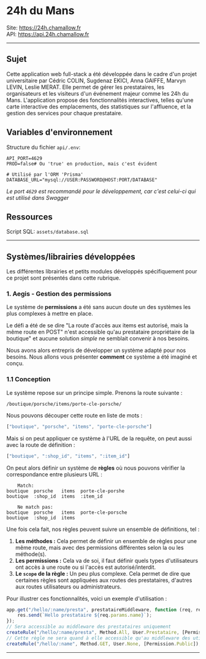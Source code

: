 # 24h du Mans

Site: https://24h.chamallow.fr<br>
API:  https://api.24h.chamallow.fr

***

## Sujet

Cette application web full-stack a été développée dans le cadre d'un projet universitaire par Cédric COLIN, Sugdenaz
EKICI, Anna GAIFFE, Marvyn LEVIN, Leslie MERAT.
Elle permet de gérer les prestataires, les organisateurs et les
visiteurs d'un événement majeur comme les 24h du Mans.
L'application propose des fonctionnalités interactives, telles
qu'une carte interactive des emplacements, des statistiques sur l'affluence, et la gestion des services pour chaque
prestataire.

## Variables d'environnement

Structure du fichier `api/.env`:

```dotenv
API_PORT=4629
PROD=false# Ou 'true' en production, mais c'est évident

# Utilisé par l'ORM 'Prisma'
DATABASE_URL="mysql://USER:PASSWORD@HOST:PORT/DATABASE"
```

_Le port `4629` est recommandé pour le développement, car c'est celui-ci qui est utilisé dans Swagger_

## Ressources

Script SQL: `assets/database.sql`

---

## Systèmes/librairies développées

Les différentes librairies et petits modules développés spécifiquement pour ce projet sont présentés dans cette
rubrique.

### 1. Aegis - Gestion des permissions

Le système de **permissions** a été sans aucun doute un des systèmes les plus complexes à mettre en place.

Le défi a été de se dire "La route d'accès aux items est autorisé, mais la même route en POST" n'est accessible qu'au
prestataire propriétaire de la boutique" et aucune solution _simple_ ne semblait convenir à nos besoins.

Nous avons alors entrepris de développer un système adapté pour nos besoins.
Nous allons vous présenter **comment** ce système a été imaginé et conçu.

### 1.1 Conception

Le système repose sur un principe simple.
Prenons la route suivante :

```
/boutique/porsche/items/porte-cle-porsche/
```

Nous pouvons découper cette route en liste de mots :

```js
["boutique", "porsche", "items", "porte-cle-porsche"]
```

Mais si on peut appliquer ce système à l'URL de la requête, on peut aussi avec la route de définition :

```js
["boutique", ":shop_id", "items", ":item_id"]
```

On peut alors définir un système de **règles** où nous pouvons vérifier la correspondance entre plusieurs URL :

```
    Match:
boutique  porsche   items  porte-cle-porshe
boutique  :shop_id  items  :item_id

    Ne match pas:
boutique  porsche   items  porte-cle-porsche
boutique  :shop_id  items
```

Une fois cela fait, nos règles peuvent suivre un ensemble de définitions, tel :

1. **Les méthodes :** Cela permet de définir un ensemble de règles pour une même route, mais avec des permissions
   différentes selon la ou les méthode(s).
2. **Les permissions :** Cela va de soi, il faut définir quels types d'utilisateurs ont accès à une route ou si l'accès
   est autorisé/interdit.
3. **Le `scope` de la règle :** Un peu plus complexe.
   Cela permet de dire que certaines règles sont appliquées aux
   routes des prestataires, d'autres aux routes utilisateurs ou administrateurs.

Pour illustrer ces fonctionnalités, voici un exemple d'utilisation :

```js
app.get("/hello/:name/presta", prestataireMiddleware, function (req, res) {
    res.send(`Hello prestataire ${req.params.name}`);
});
// Sera accessible au middleware des prestataires uniquement
createRule("/hello/:name/presta", Method.All, User.Prestataire, [Permission.Prestataire, Permission.Admin]);
// Cette règle ne sera quand à elle accessible qu'au middleware des utilisateurs
createRule("/hello/:name", Method.GET, User.None, [Permission.Public]);
```

---